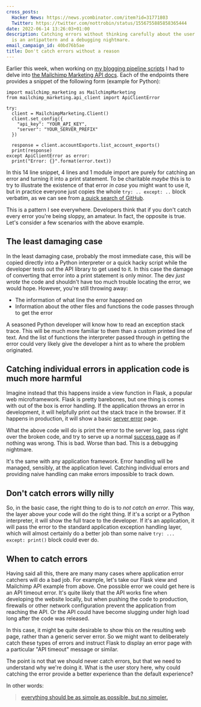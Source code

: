 ```yaml
---
cross_posts:
  Hacker News: https://news.ycombinator.com/item?id=31771803
  Twitter: https://twitter.com/nottrobin/status/1556755885858365444
date: 2022-06-14 13:26:03+01:00
description: Catching errors without thinking carefully about the user experience
  is an antipattern and a debugging nightmare.
email_campaign_id: 40bd76b5ae
title: Don't catch errors without a reason
---
```


Earlier this week, when working on [my blogging pipeline scripts](https://robinwinslow.uk/testing-my-github-action) I had to delve into [the Mailchimp Marketing API docs](https://mailchimp.com/developer/marketing/api/root/). Each of the endpoints there provides a snippet of the following form (example for Python):

``` python3
import mailchimp_marketing as MailchimpMarketing
from mailchimp_marketing.api_client import ApiClientError

try:
  client = MailchimpMarketing.Client()
  client.set_config({
    "api_key": "YOUR_API_KEY",
    "server": "YOUR_SERVER_PREFIX"
  })

  response = client.accountExports.list_account_exports()
  print(response)
except ApiClientError as error:
  print("Error: {}".format(error.text))
```

In this 14 line snippet, 4 lines and 1 module import are purely for catching an error and turning it into a print statement. To be charitable *maybe* this is to try to illustrate the existence of that error *in case* you might want to use it, but in practice everyone just copies the whole `try: .. except: ..` block verbatim, as we can see from [a quick search of GitHub](https://github.com/search?q=%22import+mailchimp_marketing%22&type=code).

This is a pattern I see everywhere. Developers think that if you don't catch every error you're being sloppy, an amateur. In fact, the opposite is true. Let's consider a few scenarios with the above example.

## The least damaging case

In the least damaging case, probably the most immediate case, this will be copied directly into a Python interpreter or a quick hacky script while the developer tests out the API library to get used to it. In this case the damage of converting that error into a print statement is only minor. The dev *just wrote* the code and shouldn't have too much trouble locating the error, we would hope. However, you're still throwing away:

- The information of what line the error happened on
- Information about the other files and functions the code passes through to get the error

A seasoned Python developer will know how to read an exception stack trace. This will be much more familiar to them than a custom printed line of text. And the list of functions the interpreter passed through in getting the error could very likely give the developer a hint as to where the problem originated.

## Catching individual errors in application code is much more harmful

Imagine instead that this happens inside a view function in Flask, a popular web microframework. Flask is pretty barebones, but one thing is comes with out of the box is error handling. If the application throws an error in development, it will helpfully print out the stack trace in the browser. If it happens in production, it will show a basic [server error](https://developer.mozilla.org/en-US/docs/Web/HTTP/Status/500) page. 

What the above code will do is print the error to the server log, pass right over the broken code, and try to serve up a normal [success page](https://developer.mozilla.org/en-US/docs/Web/HTTP/Status/200) as if nothing was wrong. This is bad. Worse than bad. This is a debugging nightmare.

It's the same with any application framework. Error handling will be managed, sensibly, at the application level. Catching individual errors and providing naive handling can make errors impossible to track down.

## Don't catch errors willy nilly

So, in the basic case, the right thing to do is to *not catch an error*. This way, the layer above your code will do the right thing. If it's a script or a Python interpreter, it will show the full trace to the developer. If it's an application, it will pass the error to the standard application exception handling layer, which will almost certainly do a better job than some  naive `try: ... except: print()` block could ever do.

## When to catch errors

Having said all this, there are many many cases where application error catchers will do a bad job. For example, let's take our Flask view and Mailchimp API example from above. One possible error we could get here is an API timeout error. It's quite likely that the API works fine when developing the website locally, but when pushing the code to production, firewalls or other network configuration prevent the application from reaching the API. Or the API could have become slugging under high load long after the code was released.

In this case, it might be quite desirable to show this on the resulting web page, rather than a generic server error. So we might want to deliberately catch these types of errors and instruct Flask to display an error page with a particular "API timeout" message or similar.

The point is not that we should never catch errors, but that we need to understand why we're doing it. What is the user story here, why could catching the error provide a better experience than the default experience?

In other words:

> [everything should be as simple as possible, but no simpler.](https://www.nature.com/articles/d41586-018-05004-4)